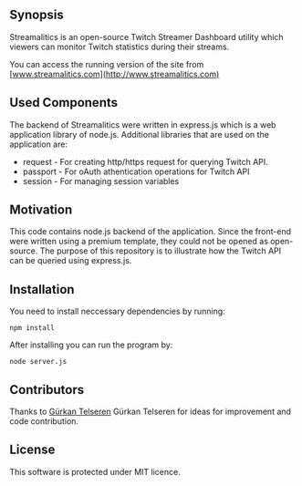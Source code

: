 ## Synopsis

Streamalitics is an open-source Twitch Streamer Dashboard utility which viewers can monitor Twitch statistics during their streams. 

You can access the running version of the site from [www.streamalitics.com](http://www.streamalitics.com)

## Used Components

The backend of Streamalitics were written in express.js which is a web application library of node.js. Additional libraries that are used on the application are:

 - request - For creating http/https request for querying Twitch API.
 - passport - For oAuth athentication operations for Twitch API
 - session - For managing session variables

## Motivation

This code contains node.js backend of the application. Since the front-end were written using a premium template, they could not be opened as open-source. The purpose of this repository is to illustrate how the Twitch API can be queried using express.js.

## Installation

You need to install neccessary dependencies by running:

```
npm install
```

After installing you can run the program by:

```
node server.js
```

## Contributors

Thanks to [Gürkan Telseren](https://github.com/gurtell) Gürkan Telseren for ideas for improvement and code contribution.

## License

This software is protected under MIT licence.
